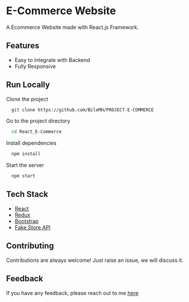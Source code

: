# E-Commerce Website

A Ecommerce Website made with React.js Framework.



## Features

- Easy to integrate with Backend
- Fully Responsive


## Run Locally

Clone the project

```bash
  git clone https://github.com/BileMH/PROJECT-E-COMMERCE
```

Go to the project directory

```bash
  cd React_E-Commerce
```

Install dependencies

```bash
  npm install
```

Start the server

```bash
  npm start
```



## Tech Stack

* [React](https://reactjs.org/)
* [Redux](https://redux.js.org/)
* [Bootstrap](https://getbootstrap.com/)
* [Fake Store API](https://fakestoreapi.com/)

## Contributing

Contributions are always welcome!
Just raise an issue, we will discuss it.


## Feedback

If you have any feedback, please reach out to me [here](https://bilel.mh1997@gmail.com)
